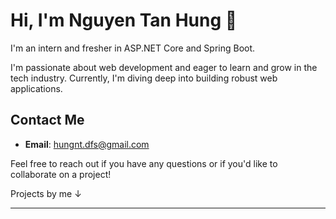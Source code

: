 # Hi, I'm Nguyen Tan Hung 👋

I'm an intern and fresher in ASP.NET Core and Spring Boot.

I'm passionate about web development and eager to learn and grow in the tech industry. Currently, I'm diving deep into building robust web applications.

## Contact Me

- **Email**: hungnt.dfs@gmail.com

Feel free to reach out if you have any questions or if you'd like to collaborate on a project!

Projects by me ↓

---

<!---
# Hello, I'm Nguyen Tan Hung 👋

## About Me

I'm a passionate Software Developer with an interest in web development and open-source projects. I love exploring new technologies and applying them to solve real-world problems. My journey in the tech industry has been exciting and filled with continuous learning and growth.

## Skills

- **Programming Languages**: Java, C#, JavaScript
- **Frameworks and Libraries**: ASP.NET Core, Entity Framework, Spring Boot, Bootstrap
- **Tools and Platforms**: Visual Studio, Git
- **Other Skills**: RESTful APIs, SQL, Agile Methodologies

## Projects

Here are a few projects I've worked on:

1. **StaffHubAPI** - A Staff Management API built with ASP.NET Core
   - [GitHub Repository Link](https://github.com/hungnt-ds/StaffHubAPI)
2. **H3Art Platform** - Artworks Sharing and Selling Platform - Social Media, E-Commerce hybrid - Consumer to Consumer
   - [GitHub Repository Link](https://github.com/conghung2708/H3ArTArtwork_LanthuN)

## Contact Me

- **Email**: hungnt.dfs@gmail.com
<!--- 
- **LinkedIn**: [Your LinkedIn Profile](https://www.linkedin.com/in/yourprofile/)
- **Twitter**: [Your Twitter Handle](https://twitter.com/yourhandle) 
--->

<!---  Feel free to reach out if you have any questions or if you'd like to collaborate on a project!

<!--- ---

<!--- 
![GitHub Stats](https://github-readme-stats.vercel.app/api?username=yourusername&show_icons=true&theme=radical)

![Top Languages](https://github-readme-stats.vercel.app/api/top-langs/?username=yourusername&layout=compact&theme=radical)
--->
